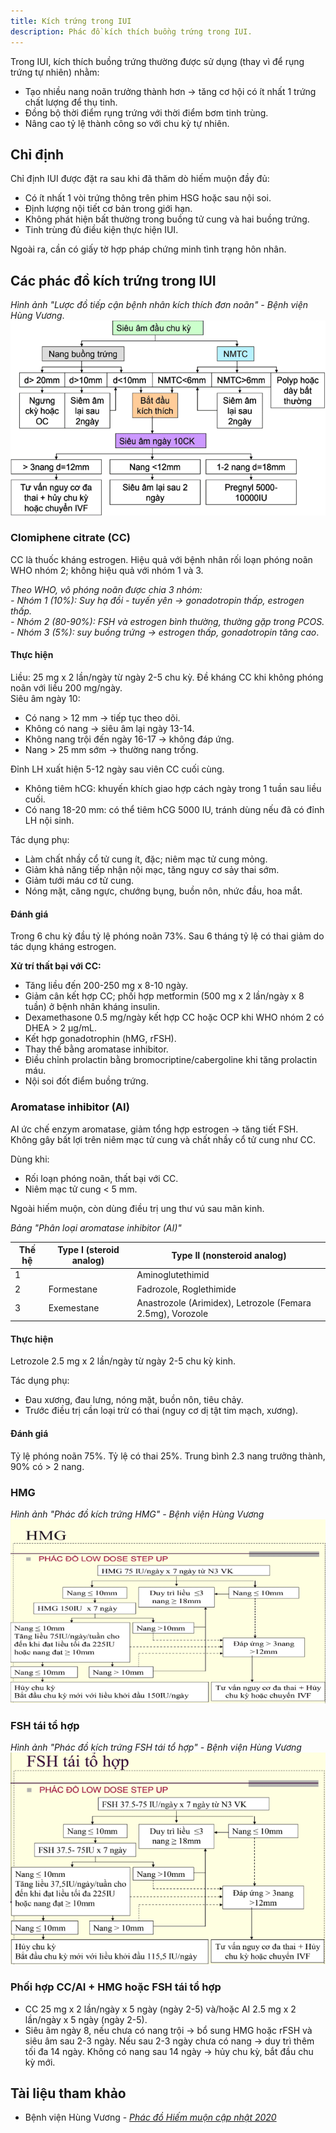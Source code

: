 ```yaml
---
title: Kích trứng trong IUI
description: Phác đồ kích thích buồng trứng trong IUI.
---
```


Trong IUI, kích thích buồng trứng thường được sử dụng (thay vì để rụng trứng tự nhiên) nhằm:

- Tạo nhiều nang noãn trưởng thành hơn → tăng cơ hội có ít nhất 1 trứng chất lượng để thụ tinh.
- Đồng bộ thời điểm rụng trứng với thời điểm bơm tinh trùng.
- Nâng cao tỷ lệ thành công so với chu kỳ tự nhiên.

## Chỉ định

Chỉ định IUI được đặt ra sau khi đã thăm dò hiếm muộn đầy đủ:

- Có ít nhất 1 vòi trứng thông trên phim HSG hoặc sau nội soi.
- Định lượng nội tiết cơ bản trong giới hạn.
- Không phát hiện bất thường trong buồng tử cung và hai buồng trứng.
- Tinh trùng đủ điều kiện thực hiện IUI.

Ngoài ra, cần có giấy tờ hợp pháp chứng minh tình trạng hôn nhân.

## Các phác đồ kích trứng trong IUI

_Hình ảnh "Lược đồ tiếp cận bệnh nhân kích thích đơn noãn" - Bệnh viện Hùng Vương_.  
![Lược đồ tiếp cận bệnh nhân kích thích đơn noãn](./_images/kich-trung/horem-luoc-do-tiep-can-kich-trung-don-noan.png)

### Clomiphene citrate (CC)

CC là thuốc kháng estrogen. Hiệu quả với bệnh nhân rối loạn phóng noãn WHO nhóm 2; không hiệu quả với nhóm 1 và 3.

_Theo WHO, vô phóng noãn được chia 3 nhóm:<br>- Nhóm 1 (10%): Suy hạ đồi - tuyến yên → gonadotropin thấp, estrogen thấp.<br>- Nhóm 2 (80-90%): FSH và estrogen bình thường, thường gặp trong PCOS.<br>- Nhóm 3 (5%): suy buồng trứng → estrogen thấp, gonadotropin tăng cao_.

#### Thực hiện

Liều: 25 mg x 2 lần/ngày từ ngày 2-5 chu kỳ. Đề kháng CC khi không phóng noãn với liều 200 mg/ngày.  
Siêu âm ngày 10:

- Có nang > 12 mm → tiếp tục theo dõi.
- Không có nang → siêu âm lại ngày 13-14.
- Không nang trội đến ngày 16-17 → không đáp ứng.
- Nang > 25 mm sớm → thường nang trống.

Đỉnh LH xuất hiện 5-12 ngày sau viên CC cuối cùng.

- Không tiêm hCG: khuyến khích giao hợp cách ngày trong 1 tuần sau liều cuối.
- Có nang 18-20 mm: có thể tiêm hCG 5000 IU, tránh dùng nếu đã có đỉnh LH nội sinh.

Tác dụng phụ:

- Làm chất nhầy cổ tử cung ít, đặc; niêm mạc tử cung mỏng.
- Giảm khả năng tiếp nhận nội mạc, tăng nguy cơ sảy thai sớm.
- Giảm tưới máu cơ tử cung.
- Nóng mặt, căng ngực, chướng bụng, buồn nôn, nhức đầu, hoa mắt.

#### Đánh giá

Trong 6 chu kỳ đầu tỷ lệ phóng noãn 73%. Sau 6 tháng tỷ lệ có thai giảm do tác dụng kháng estrogen.

**Xử trí thất bại với CC:**

- Tăng liều đến 200-250 mg x 8-10 ngày.
- Giảm cân kết hợp CC; phối hợp metformin (500 mg x 2 lần/ngày x 8 tuần) ở bệnh nhân kháng insulin.
- Dexamethasone 0.5 mg/ngày kết hợp CC hoặc OCP khi WHO nhóm 2 có DHEA > 2 µg/mL.
- Kết hợp gonadotrophin (hMG, rFSH).
- Thay thế bằng aromatase inhibitor.
- Điều chỉnh prolactin bằng bromocriptine/cabergoline khi tăng prolactin máu.
- Nội soi đốt điểm buồng trứng.

### Aromatase inhibitor (AI)

AI ức chế enzym aromatase, giảm tổng hợp estrogen → tăng tiết FSH. Không gây bất lợi trên niêm mạc tử cung và chất nhầy cổ tử cung như CC.

Dùng khi:

- Rối loạn phóng noãn, thất bại với CC.
- Niêm mạc tử cung < 5 mm.

Ngoài hiếm muộn, còn dùng điều trị ung thư vú sau mãn kinh.

_Bảng "Phân loại aromatase inhibitor (AI)"_

| Thế hệ | Type I (steroid analog) | Type II (nonsteroid analog)                                |
| ------ | ----------------------- | ---------------------------------------------------------- |
| 1      |                         | Aminoglutethimid                                           |
| 2      | Formestane              | Fadrozole, Roglethimide                                    |
| 3      | Exemestane              | Anastrozole (Arimidex), Letrozole (Femara 2.5mg), Vorozole |

#### Thực hiện

Letrozole 2.5 mg x 2 lần/ngày từ ngày 2-5 chu kỳ kinh.

Tác dụng phụ:

- Đau xương, đau lưng, nóng mặt, buồn nôn, tiêu chảy.
- Trước điều trị cần loại trừ có thai (nguy cơ dị tật tim mạch, xương).

#### Đánh giá

Tỷ lệ phóng noãn 75%. Tỷ lệ có thai 25%. Trung bình 2.3 nang trưởng thành, 90% có > 2 nang.

### HMG

_Hình ảnh "Phác đồ kích trứng HMG" - Bệnh viện Hùng Vương_  
![Phác đồ kích trứng HMG](./_images/kich-trung/horem-kich-trung-hmg.png)

### FSH tái tổ hợp

_Hình ảnh "Phác đồ kích trứng FSH tái tổ hợp" - Bệnh viện Hùng Vương_  
![Phác đồ kích trứng FSH tái tổ hợp](./_images/kich-trung/horem-kich-trung-FSH-tai-to-hop.png)

### Phối hợp CC/AI + HMG hoặc FSH tái tổ hợp

- CC 25 mg x 2 lần/ngày x 5 ngày (ngày 2-5) và/hoặc AI 2.5 mg x 2 lần/ngày x 5 ngày (ngày 2-5).
- Siêu âm ngày 8, nếu chưa có nang trội → bổ sung HMG hoặc rFSH và siêu âm sau 2-3 ngày. Nếu sau 2-3 ngày chưa có nang → duy trì thêm tối đa 14 ngày. Không có nang sau 14 ngày → hủy chu kỳ, bắt đầu chu kỳ mới.

## Tài liệu tham khảo

- Bệnh viện Hùng Vương - [_Phác đồ Hiếm muộn cập nhật 2020_](https://bvhungvuong.vn/danh-cho-nhan-vien/phac-do-hiem-muon-cap-nhat-2020)
